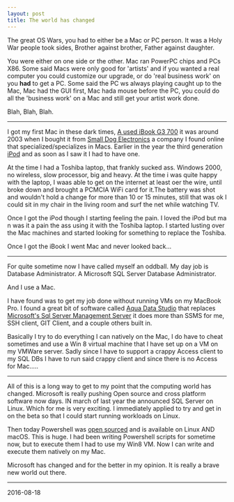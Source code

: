 ```yaml
---
layout: post
title: The world has changed
---
```


The great OS Wars, you had to either be a Mac or PC person. It was a Holy War people took sides, Brother against brother, Father against daughter. 

You were either on one side or the other. Mac ran PowerPC chips and PCs X86. Some said Macs were only good for 'artists' and if you wanted a real computer you could customize our upgrade, or do 'real business work' on you **had** to get a PC. Some said the PC ws always playing caught up to the Mac, Mac had the GUI first, Mac hada mouse before the PC, you could do all the 'business work' on a Mac and still get your artist work done. 

Blah, Blah, Blah.

***

I got my first Mac in these dark times, [A used iBook G3 700](http://www.everymac.com/systems/apple/ibook/specs/ibook_700.html) it was around 2003 when I bought it from [Small Dog Electronics](http://www.smalldog.com) a company I found online that specialized/specializes in Macs. Earlier in the year the third generation [iPod](http://www.everymac.com/systems/apple/ipod/specs/ipod_3rdgen.html) and as soon as I saw it I had to have one. 

At the time I had a Toshiba laptop, that frankly sucked ass. Windows 2000, no wireless, slow processor, big and heavy.  At the time i was quite happy with the laptop, I waas able to get on the internet at least oer the wire, until  broke down and brought a PCMCIA WiFi card for it.The battery was shot and wouldn't hold a change for more  than 10 or 15 minutes, still that was ok I could sit in my chair in the living room and surf the net while watching TV. 

Once I got the iPod though I starting feeling the pain. I loved the iPod but ma n was it a pain the ass using it with the Toshiba laptop. I started lusting over the Mac machines and started looking for something to replace the Toshiba. 

Once I got the iBook I went Mac and never looked back...

***

For quite sometime now I have called myself an oddball. My day job is Database Administrator. A Microsoft SQL Server Database Administrator. 

And I use a Mac. 

I have found was to get my job done without running VMs on my MacBook Pro. I found a great bit of software called [Aqua Data Studio](http://aquafold.com) that replaces [Microsoft's Sql Server Management Server](https://msdn.microsoft.com/en-us/library/mt238290.aspx) it does more than SSMS for me, SSH client, GIT Client, and a couple others built in. 

Basically I try to do everything I can natively on the Mac, I do have to cheat sometimes and use a Win 8 virtual machine that I have set up on a VM on my VMWare server. Sadly since I have to support a crappy Access client to my SQL DBs I have to run said crappy client and since there is no Access for Mac.....

***

All of this is a long way to get to my point that the computing world has changed. Microsoft is really pushing Open source and cross platform software now days. IN march of last year the announced SQL Server on Linux. Which for me is very exciting. I immediately applied to try and get in on the beta so that I could start running workloads on Linux. 

Then today Powershell was [open sourced](https://azure.microsoft.com/en-us/blog/powershell-is-open-sourced-and-is-available-on-linux/) and is available on Linux AND macOS. This is huge. I had been writing Powershell scripts for sometime now, but to execute them I had to use my Win8 VM. Now I can write and execute them natively on my Mac. 

Microsoft has changed and for the better in my opinion. It is really a brave new world out there. 

***

2016-08-18